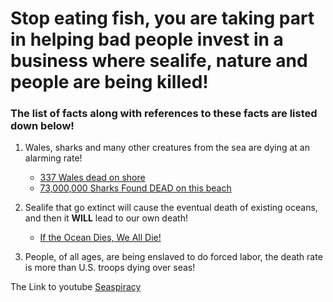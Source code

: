 # Stop eating fish, you are taking part in helping bad people invest in a business where sealife, nature and people are being killed!

### The list of facts along with references to these facts are listed down below!

1. Wales, sharks and many other creatures from the sea are dying at an alarming rate!
    - [337 Wales dead on shore](https://www.nationalgeographic.com/animals/article/151120-worlds-largest-whale-stranding-sei-chile-animals#:~:text=The%20cause%20of%20the%20massive,sei%20whales%2C%20which%20are%20endangered.)
    - [73,000,000 Sharks Found DEAD on this beach](https://www.youtube.com/watch?v=WeIEaHAXYbo)

2. Sealife that go extinct will cause the eventual death of existing oceans, and then it **WILL** lead to our own death!
    - [If the Ocean Dies, We All Die!](https://seashepherd.org/2015/09/29/if-the-ocean-dies-we-all-die/) 
3. People, of all ages, are being enslaved to do forced labor, the death rate is more than U.S. troops dying over seas!


The Link to youtube [Seaspiracy](https://youtu.be/1Q5CXN7soQg?t=38)

